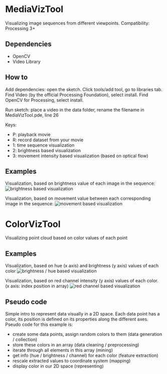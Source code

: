 # MediaVizTool
Visualizing image sequences from different viewpoints. 
Compatibility: Processing 3+

## Dependencies
- OpenCV
- Video Library

## How to
Add dependencies: open the sketch. Click tools/add tool, go to libraries tab. Find Video (by the official Processing Foundation), select install. Find OpenCV for Processing, select install.

Run sketch: place a video in the data folder, rename the filename in MediaVizTool.pde, line 26

Keys:

- P: playback movie
- R: record dataset from your movie
- 1: time sequence visualization
- 2: brightness based visualization
- 3: movement intensity based visualization (based on optical flow)

## Examples

Visualization, based on brightness value of each image in the sequence:
![brightness based visualization](https://cloud.githubusercontent.com/assets/270431/20515184/ad0bef60-b090-11e6-89a1-1ea950fea809.jpg)

Visualization, based on movement value between each corresponding image in the sequence:
![movement based visualization](https://cloud.githubusercontent.com/assets/270431/20515185/af94f344-b090-11e6-9539-85d046081f90.jpg)

# ColorVizTool
Visualizing point cloud based on color values of each point

## Examples

Visualization, based on hue (x axis) and brightness (y axis) values of each color
![brightness / hue based visualization](https://cloud.githubusercontent.com/assets/270431/22879436/453b8cc6-f1de-11e6-89fd-1a009e485025.png)

Visualization, based on red channel intensity (y axis) values of each color. (x axis: index position in array)
![red channel based visualization](https://cloud.githubusercontent.com/assets/270431/22879440/49123606-f1de-11e6-9433-66659107ce21.png)

## Pseudo code
Simple intro to represent data visually in a 2D space. Each data point has a color, its position 
is defined on its properties along the different axes. Pseudo code for this example is:

- create some data points, assign random colors to them (data generation / collection)
- store these colors in an array (data cleaning / preprocessing) 
- iterate through all elements in this array (mining) 
- get info (hue / brightness / channel) for each color (feature extraction)
- rescale extracted values to coordinate system (mapping) 
- display color in our 2D space (representing)


